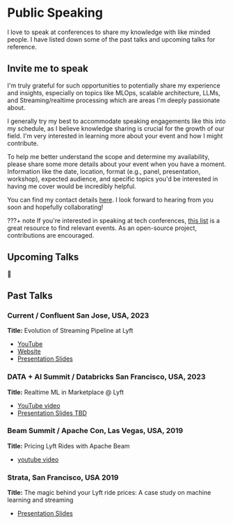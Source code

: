 # Public Speaking

I love to speak at conferences to share my knowledge with like minded people. I have listed down some of the past talks and upcoming talks for reference.

## Invite me to speak

I'm truly grateful for such opportunities to potentially share my experience and insights, especially on topics like MLOps, scalable architecture, LLMs, and Streaming/realtime processing which are areas I'm deeply passionate about.

I generally try my best to accommodate speaking engagements like this into my schedule, as I believe knowledge sharing is crucial for the growth of our field. I'm very interested in learning more about your event and how I might contribute.

To help me better understand the scope and determine my availability, please share some more details about your event when you have a moment. Information like the date, location, format (e.g., panel, presentation, workshop), expected audience, and specific topics you'd be interested in having me cover would be incredibly helpful.

You can find my contact details [here](contact.md). I look forward to hearing from you soon and hopefully collaborating!

???+ note
If you're interested in speaking at tech conferences, [this list](https://github.com/rakeshcusat/tech-conference) is a great resource to find relevant events. As an open-source project, contributions are encouraged.

## Upcoming Talks

:construction:

## Past Talks

### Current / Confluent San Jose, USA, 2023

**Title:** Evolution of Streaming Pipeline at Lyft

- [YouTube](https://www.confluent.io/events/current/2023/evolution-of-streaming-pipeline-at-lyft/)
- [Website](https://www.confluent.io/events/current/2023/evolution-of-streaming-pipeline-at-lyft/)
- [Presentation Slides](https://www.slideshare.net/slideshow/evolution-of-streaming-pipeline-at-lyft/262726387)

### DATA + AI Summit / Databricks San Francisco, USA, 2023

**Title:** Realtime ML in Marketplace @ Lyft

- [YouTube video](https://www.youtube.com/watch?v=-t5Dt6Gbw90)
- [Presentation Slides TBD]()

### Beam Summit / Apache Con, Las Vegas, USA, 2019

**Title:** Pricing Lyft Rides with Apache Beam

- [youtube video](https://www.youtube.com/watch?v=D_NA-LY1xP0)

### Strata, San Francisco, USA 2019

**Title:** The magic behind your Lyft ride prices: A case study on machine learning and streaming

- [Presentation Slides](https://docs.google.com/presentation/d/1MskxMXJnCKCpmWXS3-S_TPZ0Qqs1YB6N/edit?usp=sharing&ouid=103849271438793450736&rtpof=true&sd=true)
